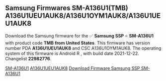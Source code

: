 <h2>Samsung Firmwares SM-A136U1(TMB) A136U1UEU1AUK8/A136U1OYM1AUK8/A136U1UEU1AUK8</h2>
Download the Samsung firmware for the ✅ <strong>Samsung SSP </strong> ⭐ <strong>SM-A136U1</strong> with product code <strong>TMB</strong> <strong> from United States</strong>. This firmware has version number PDA <strong>A136U1UEU1AUK8</strong> and CSC A136U1OYM1AUK8. The operating system of this firmware is Android R , with build date 2021-12-22. Changelist <strong>22982776</strong>.

[SM-A136U1](https://samfirm.shop/samsung/model/SM-A136U1)
[A136U1UEU1AUK8](https://samfirm.shop/samsung/pda/A136U1UEU1AUK8)
[Download Firmware Samsung SSP SM-A136U1](https://samfirm.shop/samsung/firmware/485027)
